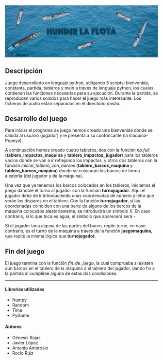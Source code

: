 ![Headerjuego](Headerjuego.jpg)

**Descripción**
-----------
Juego desarrollado en lenguaje python, utilizando 5 scripts: bienvenida, constants, partida, tableros y main a través de lenguaje python, los cuales contienen las funciones necesarias para su ejecución. Durante la partida, se reproducen varios sonidos para hacer el juego más interesante. Los ficheros de audio están separados en el directorio _media_.

**Desarrollo del juego**
-----------
Para iniciar el programa de juego hemos creado una bienvenida donde se saluda al usuario (jugador) y le presenta a su contrincante (la máquina-Popeye). 

A continuación hemos creado cuatro tableros, dos con la función _np.full_ (**tablero_impactos_maquina** y **tablero_impactos_jugador**)  para los tableros vacíos donde se van a ir reflejando los impactos, y otros dos tableros con la función _iniciar_tablero_con_barcos_ (**tablero_barcos_maquina** y **tablero_barcos_maquina**) donde se colocarán los barcos de forma aleatoria (del jugador y de la máquina). 

Una vez que ya tenemos los barcos colocados en los tableros, iniciamos el juego dándole el turno al jugador con la función **turnojugador**. Aquí el jugador debe de ir introduciendo unas coordenadas de número y letra que serán los disparos en el tablero. Con la función **turnojugador**, si  las coordenadas coinciden con una parte de alguno de los barcos de la máquina colocados aleatoriamente, se introducirá un simbolo *X*. En caso contrario, si lo que toca es agua, el simbolo que aparecerá será *-*. 

Si el jugador toca alguna de las partes del barco, repite turno, en caso contrario, es el turno de la máquina a través de la función **juegomaquina**, que repite la misma lógica que **turnojugador**.

**Fin del juego**
-----------

El juego termina con la función _fin_de_juego_, la cual comprueba si existen aún barcos en el tablero de la máquina o el tablero del jugador, dando fin a la partida al cumplirse alguna de estas dos condiciones. 

-----------
#### Librerías utilizadas
* Numpy
* Random
* Time
* PyGame

#### Autores
* Génesis Rojas
* Javier López
* Antonio Ambrosio
* Rocío Ruiz
